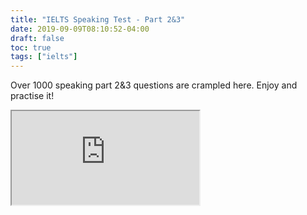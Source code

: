 ```yaml
---
title: "IELTS Speaking Test - Part 2&3"
date: 2019-09-09T08:10:52-04:00
draft: false
toc: true
tags: ["ielts"]
---
```


Over 1000 speaking part 2&3 questions are crampled here. Enjoy and practise it!

<iframe src="https://btcz.im/pages/ielts23/" style="width=400px;border=none;"></iframe>